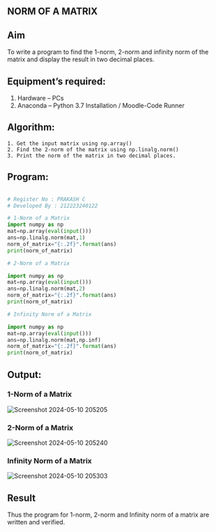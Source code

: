 ## NORM OF A MATRIX

## Aim
To write a program to find the 1-norm, 2-norm and infinity norm of the matrix and display the result in two decimal places.
## Equipment’s required:
1.	Hardware – PCs
2.	Anaconda – Python 3.7 Installation / Moodle-Code Runner
## Algorithm:
	1. Get the input matrix using np.array()   
    2. Find the 2-norm of the matrix using np.linalg.norm()
	3. Print the norm of the matrix in two decimal places.
## Program:
```Python

# Register No : PRAKASH C
# Developed By : 212223240122

# 1-Norm of a Matrix
import numpy as np
mat=np.array(eval(input()))
ans=np.linalg.norm(mat,1)
norm_of_matrix="{:.2f}".format(ans)
print(norm_of_matrix)

# 2-Norm of a Matrix

import numpy as np
mat=np.array(eval(input()))
ans=np.linalg.norm(mat,2)
norm_of_matrix="{:.2f}".format(ans)
print(norm_of_matrix)

# Infinity Norm of a Matrix

import numpy as np
mat=np.array(eval(input()))
ans=np.linalg.norm(mat,np.inf)
norm_of_matrix="{:.2f}".format(ans)
print(norm_of_matrix)

```
## Output:
### 1-Norm of a Matrix

![Screenshot 2024-05-10 205205](https://github.com/Prakash-Chandran/Norm-of-a-matrix/assets/147120899/0ffb99e2-69d8-44ac-9588-5fef0b66ee91)


### 2-Norm of a Matrix

![Screenshot 2024-05-10 205240](https://github.com/Prakash-Chandran/Norm-of-a-matrix/assets/147120899/32560584-3c92-4342-8ba2-c574d2a6acf6)


### Infinity Norm of a Matrix

![Screenshot 2024-05-10 205303](https://github.com/Prakash-Chandran/Norm-of-a-matrix/assets/147120899/6e6b215d-50d6-4f09-9ffc-471e2f69be46)


## Result
Thus the program for 1-norm, 2-norm and Infinity norm of a matrix are written and verified.
